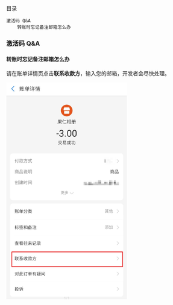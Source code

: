 目录

```
激活码 Q&A
	转账时忘记备注邮箱怎么办
```

### 激活码 Q&A

#### 转账时忘记备注邮箱怎么办

请在账单详情页点击**联系收款方**，输入您的邮箱，开发者会尽快处理。

<img src="../imgs/Screenshot_2020-06-06-09-51-39-921.png" width="320"/>





